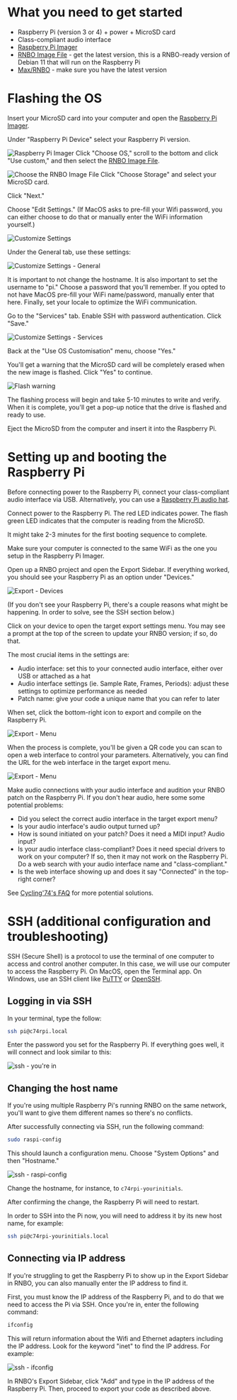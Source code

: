 # What you need to get started
- Raspberry Pi (version 3 or 4) + power + MicroSD card
- Class-compliant audio interface 
- [Raspberry Pi Imager](https://github.com/raspberrypi/rpi-imager/releases)
- [RNBO Image File](https://rnbo.cycling74.com/resources) - get the latest version, this is a RNBO-ready version of Debian 11 that will run on the Raspberry Pi
- [Max/RNBO](https://rnbo.cycling74.com/) - make sure you have the latest version

# Flashing the OS
Insert your MicroSD card into your computer and open the [Raspberry Pi Imager](https://github.com/raspberrypi/rpi-imager/releases).

Under "Raspberry Pi Device" select your Raspberry Pi version.

![Raspberry Pi Imager](./img/pi-imager.png)
Click "Choose OS," scroll to the bottom and click "Use custom," and then select the [RNBO Image File](https://rnbo.cycling74.com/resources).

![Choose the RNBO Image File](./img/os-choose.png)
Click "Choose Storage" and select your MicroSD card.

Click "Next."

Choose "Edit Settings." (If MacOS asks to pre-fill your Wifi password, you can either choose to do that or manually enter the WiFi information yourself.)

![Customize Settings](./img/custom-settings.png)

Under the General tab, use these settings:

![Customize Settings - General](./img/custom-settings-general.png)

It is important to not change the hostname. It is also important to set the username to "pi." Choose a password that you'll remember. If you opted to not have MacOS pre-fill your WiFi name/password, manually enter that here. Finally, set your locale to optimize the WiFi communication.

Go to the "Services" tab. Enable SSH with password authentication. Click "Save."

![Customize Settings - Services](./img/custom-settings-services.png)

Back at the "Use OS Customisation" menu, choose "Yes."

You'll get a warning that the MicroSD card will be completely erased when the new image is flashed. Click "Yes" to continue.

![Flash warning](./img/flash-warning.png)

The flashing process will begin and take 5-10 minutes to write and verify. When it is complete, you'll get a pop-up notice that the drive is flashed and ready to use.

Eject the MicroSD from the computer and insert it into the Raspberry Pi.

# Setting up and booting the Raspberry Pi
Before connecting power to the Raspberry Pi, connect your class-compliant audio interface via USB. Alternatively, you can use a [Raspberry Pi audio hat](https://www.google.com/search?q=raspberry+pi+audio+hat).

Connect power to the Raspberry Pi. The red LED indicates power. The flash green LED indicates that the computer is reading from the MicroSD.

It might take 2-3 minutes for the first booting sequence to complete.

Make sure your computer is connected to the same WiFi as the one you setup in the Raspberry Pi Imager.

Open up a RNBO project and open the Export Sidebar. If everything worked, you should see your Raspberry Pi as an option under "Devices."

![Export - Devices](./img/export-devices.png)

(If you don't see your Raspberry Pi, there's a couple reasons what might be happening. In order to solve, see the SSH section below.)

Click on your device to open the target export settings menu. You may see a prompt at the top of the screen to update your RNBO version; if so, do that.

The most crucial items in the settings are:
- Audio interface: set this to your connected audio interface, either over USB or attached as a hat
- Audio interface settings (ie. Sample Rate, Frames, Periods): adjust these settings to optimize performance as needed
- Patch name: give your code a unique name that you can refer to later

When set, click the bottom-right icon to export and compile on the Raspberry Pi.

![Export - Menu](./img/export-menu.png)

When the process is complete, you'll be given a QR code you can scan to open a web interface to control your parameters. Alternatively, you can find the URL for the web interface in the target export menu.

![Export - Menu](./img/export-QR.png)

Make audio connections with your audio interface and audition your RNBO patch on the Raspberry Pi. If you don't hear audio, here some some potential problems:
- Did you select the correct audio interface in the target export menu?
- Is your audio interface's audio output turned up?
- How is sound initiated on your patch? Does it need a MIDI input? Audio input?
- Is your audio interface class-compliant? Does it need special drivers to work on your computer? If so, then it may not work on the Raspberry Pi. Do a web search with your audio interface name and "class-compliant."
- Is the web interface showing up and does it say "Connected" in the top-right corner?

See [Cycling'74's FAQ](https://rnbo.cycling74.com/learn/working-with-the-raspberry-pi-target) for more potential solutions.

# SSH (additional configuration and troubleshooting)
SSH (Secure Shell) is a protocol to use the terminal of one computer to access and control another computer. In this case, we will use our computer to access the Raspberry Pi. On MacOS, open the Terminal app. On Windows, use an SSH client like [PuTTY](https://www.putty.org/) or [OpenSSH](https://learn.microsoft.com/en-us/windows-server/administration/openssh/openssh_overview).

## Logging in via SSH
In your terminal, type the follow:

```sh
ssh pi@c74rpi.local
```
Enter the password you set for the Raspberry Pi. If everything goes well, it will connect and look similar to this:

![ssh - you're in](./img/ssh-youre-in.png)

## Changing the host name
If you're using multiple Raspberry Pi's running RNBO on the same network, you'll want to give them different names so there's no conflicts.

After successfully connecting via SSH, run the following command:

```sh
sudo raspi-config
```

This should launch a configuration menu. Choose "System Options" and then "Hostname."

![ssh - raspi-config](./img/ssh-raspi-config.png)

Change the hostname, for instance, to ```c74rpi-yourinitials```.

After confirming the change, the Raspberry Pi will need to restart.

In order to SSH into the Pi now, you will need to address it by its new host name, for example:

```sh
ssh pi@c74rpi-yourinitials.local
```

## Connecting via IP address
If you're struggling to get the Raspberry Pi to show up in the Export Sidebar in RNBO, you can also manually enter the IP address to find it.

First, you must know the IP address of the Raspberry Pi, and to do that we need to access the Pi via SSH. Once you're in, enter the following command:

```sh
ifconfig
```
This will return information about the Wifi and Ethernet adapters including the IP address. Look for the keyword "inet" to find the IP address. For example:

![ssh - ifconfig](./img/ssh-ifconfig.png)

In RNBO's Export Sidebar, click "Add" and type in the IP address of the Raspberry Pi. Then, proceed to export your code as described above.
